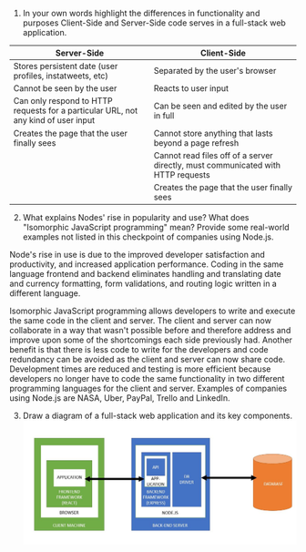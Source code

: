 1. In your own words highlight the differences in functionality and purposes Client-Side and Server-Side code serves in a full-stack web application.

| Server-Side                                                                        | Client-Side                                                                      |
|------------------------------------------------------------------------------------|----------------------------------------------------------------------------------|
| Stores persistent date (user profiles, instatweets, etc)                           | Separated by the user's browser                                                  |
| Cannot be seen by the user                                                         | Reacts to user input                                                             |
| Can only respond to HTTP requests for a particular URL, not any kind of user input | Can be seen and edited by the user in full                                       |
| Creates the page that the user finally sees                                        | Cannot store anything that lasts beyond a page refresh                           |
|                                                                                    | Cannot read files off of a server directly, must communicated with HTTP requests |
|                                                                                    | Creates the page that the user finally sees                                      |

2. What explains Nodes' rise in popularity and use? What does "Isomorphic JavaScript programming" mean? Provide some real-world examples not listed in this checkpoint of companies using Node.js.

Node's rise in use is due to the improved developer satisfaction and productivity, and increased application performance.  Coding in the same language frontend and backend eliminates handling and translating date and currency formatting, form validations, and routing logic written in a different language.

Isomorphic JavaScript programming allows developers to write and execute the same code in the client and server.  The client and server can now collaborate in a way that wasn't possible before and therefore address and improve upon some of the shortcomings each side previously had.  Another benefit is that there is less code to write for the developers and code redundancy can be avoided as the client and server can now share code.  Development times are reduced and testing is more efficient because developers no longer have to code the same functionality in two different programming languages for the client and server. Examples of companies using Node.js are NASA, Uber, PayPal, Trello and LinkedIn.

3. Draw a diagram of a full-stack web application and its key components.
![Link to Diagram](https://github.com/jchaoooo/WDT-Node-Module4/blob/master/1-full-stack-app-diagram.JPG)
